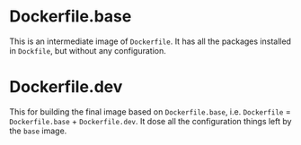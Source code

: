 # Dockerfile.base
This is an intermediate image of `Dockerfile`. It has all the packages installed in `Dockfile`, but without any configuration.

# Dockerfile.dev
This for building the final image based on `Dockerfile.base`, i.e. `Dockerfile` = `Dockerfile.base` + `Dockerfile.dev`. It dose all the configuration things left by the `base` image.